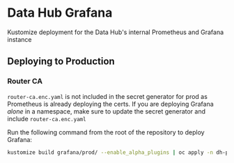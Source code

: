 # Data Hub Grafana

Kustomize deployment for the Data Hub's internal Prometheus and Grafana instance

## Deploying to Production

### Router CA

`router-ca.enc.yaml` is not included in the secret generator for prod as Prometheus is already deploying the certs. If you are deploying Grafana _alone_ in a namespace, make sure to update the secret generator and include `router-ca.enc.yaml`

Run the following command from the root of the repository to deploy Grafana:

```bash
kustomize build grafana/prod/ --enable_alpha_plugins | oc apply -n dh-psi-monitoring -f -
```
